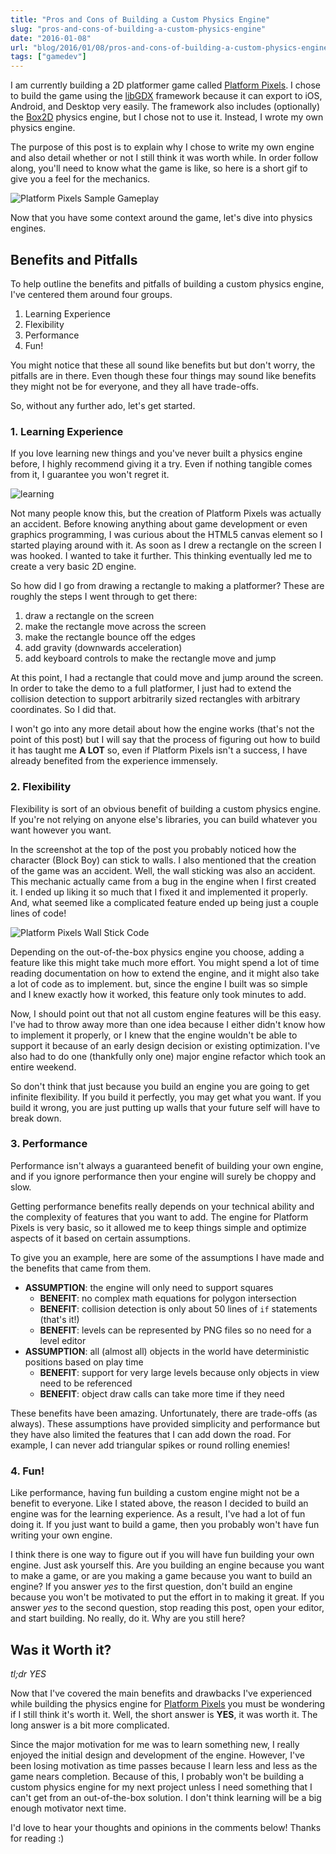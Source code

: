 ```yaml
---
title: "Pros and Cons of Building a Custom Physics Engine"
slug: "pros-and-cons-of-building-a-custom-physics-engine"
date: "2016-01-08"
url: "blog/2016/01/08/pros-and-cons-of-building-a-custom-physics-engine.html"
tags: ["gamedev"]
---
```


I am currently building a 2D platformer game called
[Platform Pixels](https://platformpixels.com). I chose to build the game using the
[libGDX](https://libgdx.badlogicgames.com/) framework because it can export to
iOS, Android, and Desktop very easily. The framework also includes (optionally)
the [Box2D](https://github.com/libgdx/libgdx/wiki/Box2d) physics engine, but I
chose not to use it. Instead, I wrote my own physics engine.

<!--more-->

The purpose of this post is to explain why I chose to write my own engine and
also detail whether or not I still think it was worth while. In order follow
along, you'll need to know what the game is like, so here is a short gif to give
you a feel for the mechanics.

![Platform Pixels Sample Gameplay](/images/platform-pixels/platformpixels-gameplay2.gif)

Now that you have some context around the game, let's dive into physics engines.


Benefits and Pitfalls
---------------------

To help outline the benefits and pitfalls of building a custom physics engine,
I've centered them around four groups.

1. Learning Experience
2. Flexibility
3. Performance
4. Fun!

You might notice that these all sound like benefits but but don't worry, the
pitfalls are in there. Even though these four things may sound like benefits
they might not be for everyone, and they all have trade-offs.

So, without any further ado, let's get started.


### 1. Learning Experience

If you love learning new things and you've never built a physics engine before,
I highly recommend giving it a try. Even if nothing tangible comes from it, I
guarantee you won't regret it.

![learning](/images/learning.gif)

Not many people know this, but the creation of Platform Pixels was actually an
accident. Before knowing anything about game development or even graphics
programming, I was curious about the HTML5 canvas element so I started playing
around with it. As soon as I drew a rectangle on the screen I was
hooked. I wanted to take it further. This thinking eventually led me to create
a very basic 2D engine.

So how did I go from drawing a rectangle to making a platformer? These are
roughly the steps I went through to get there:

1. draw a rectangle on the screen
2. make the rectangle move across the screen
3. make the rectangle bounce off the edges
4. add gravity (downwards acceleration)
5. add keyboard controls to make the rectangle move and jump

At this point, I had a rectangle that could move and jump around the screen.
In order to take the demo to a full platformer, I just had to extend the
collision detection to support arbitrarily sized rectangles with arbitrary
coordinates. So I did that.

I won't go into any more detail about how the engine works (that's not the point
of this post) but I will say that the process of figuring out how to build it
has taught me **A LOT** so, even if Platform Pixels isn't a success, I have
already benefited from the experience immensely.


### 2. Flexibility

Flexibility is sort of an obvious benefit of building a custom physics engine.
If you're not relying on anyone else's libraries, you can build whatever you
want however you want.

In the screenshot at the top of the post you probably noticed how the
character (Block Boy) can stick to walls. I also mentioned that the creation of
the game was an accident. Well, the wall sticking was also an accident. This
mechanic actually came from a bug in the engine when I first created it. I ended
up liking it so much that I fixed it and implemented it properly. And, what
seemed like a complicated feature ended up being just a couple lines of code!

![Platform Pixels Wall Stick Code](/images/platform-pixels/platformpixels-wall-code.png)

Depending on the out-of-the-box physics engine you choose, adding a feature
like this might take much more effort. You might spend a lot of time reading
documentation on how to extend the engine, and it might also take a lot of
code as to implement. but, since the engine I built was so simple and I knew
exactly how it worked, this feature only took minutes to add.

Now, I should point out that not all custom engine features will be this easy.
I've had to throw away more than one idea because I either didn't know how
to implement it properly, or I knew that the engine wouldn't be able to
support it because of an early design decision or existing optimization. I've
also had to do one (thankfully only one) major engine refactor which took an
entire weekend.

So don't think that just because you build an engine you are going to get
infinite flexibility. If you build it perfectly, you may get what you want. If you
build it wrong, you are just putting up walls that your future self will have to
break down.


### 3. Performance

Performance isn't always a guaranteed benefit of building your own engine, and
if you ignore performance then your engine will surely be choppy and slow.

Getting performance benefits really depends on your technical ability and the
complexity of features that you want to add. The engine for Platform Pixels is
very basic, so it allowed me to keep things simple and optimize aspects of it
based on certain assumptions.

To give you an example, here are some of the assumptions I have made and the
benefits that came from them.

- **ASSUMPTION**: the engine will only need to support squares
    - **BENEFIT**: no complex math equations for polygon intersection
    - **BENEFIT**: collision detection is only about 50 lines of `if` statements (that's it!)
    - **BENEFIT**: levels can be represented by PNG files so no need for a level editor
- **ASSUMPTION**: all (almost all) objects in the world have deterministic positions based on play time
    - **BENEFIT**: support for very large levels because only objects in view need to be referenced
    - **BENEFIT**: object draw calls can take more time if they need

These benefits have been amazing. Unfortunately, there are trade-offs (as always).
These assumptions have provided simplicity and performance but they have also
limited the features that I can add down the road. For example, I can never add
triangular spikes or round rolling enemies!


### 4. Fun!

Like performance, having fun building a custom engine might not be a benefit to
everyone. Like I stated above, the reason I decided to build an engine was for
the learning experience. As a result, I've had a lot of fun doing it. If you just
want to build a game, then you probably won't have fun writing your own engine.

I think there is one way to figure out if you will have fun building your own
engine. Just ask yourself this. Are you building an engine because you want to
make a game, or are you making a game because you want to build an engine? If
you answer *yes* to the first question, don't build an engine because you won't
be motivated to put the effort in to making it great. If you answer *yes* to the
second question, stop reading this post, open your editor, and start building.
No really, do it. Why are you still here?


Was it Worth it?
----------------

*tl;dr YES*

Now that I've covered the main benefits and drawbacks I've experienced
while building the physics engine for
[Platform Pixels](https://platformpixels.com) you must be wondering if I still
think it's worth it. Well, the short answer is **YES**, it was worth it. The
long answer is a bit more complicated.

Since the major motivation for me was to learn something new, I really enjoyed
the initial design and development of the engine. However, I've been losing
motivation as time passes because I learn less and less as the game nears
completion. Because of this, I probably won't be building a custom physics
engine for my next project unless I need something that I can't get from an
out-of-the-box solution. I don't think learning will be a big enough motivator
next time.

I'd love to hear your thoughts and opinions in the comments below! Thanks for
reading :)

